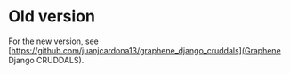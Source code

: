 # Old version

For the new version, see [https://github.com/juanjcardona13/graphene_django_cruddals](Graphene Django CRUDDALS).
